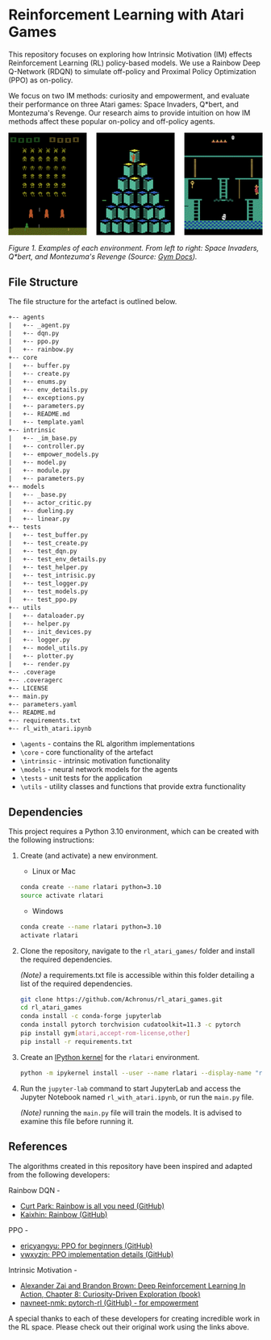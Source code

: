 # Reinforcement Learning with Atari Games

This repository focuses on exploring how Intrinsic Motivation (IM) effects Reinforcement Learning (RL) policy-based models.
We use a Rainbow Deep Q-Network (RDQN) to simulate off-policy and Proximal Policy Optimization (PPO) as on-policy.

We focus on two IM methods: curiosity and empowerment, and evaluate their performance on three Atari games:
Space Invaders, Q*bert, and Montezuma's Revenge. Our research aims to provide intuition on how IM methods affect these popular on-policy and off-policy agents.

![Atari Games](/imgs/atari-games.png)

_Figure 1. Examples of each environment. From left to right: Space Invaders, Q*bert, and Montezuma's Revenge (Source: [Gym Docs](https://www.gymlibrary.ml/environments/atari/))._

## File Structure

The file structure for the artefact is outlined below.

``` ANSI
+-- agents
|   +-- _agent.py
|   +-- dqn.py
|   +-- ppo.py
|   +-- rainbow.py
+-- core
|   +-- buffer.py
|   +-- create.py
|   +-- enums.py
|   +-- env_details.py
|   +-- exceptions.py
|   +-- parameters.py
|   +-- README.md
|   +-- template.yaml
+-- intrinsic
|   +-- _im_base.py
|   +-- controller.py
|   +-- empower_models.py
|   +-- model.py
|   +-- module.py
|   +-- parameters.py
+-- models
|   +-- _base.py
|   +-- actor_critic.py
|   +-- dueling.py
|   +-- linear.py
+-- tests
|   +-- test_buffer.py
|   +-- test_create.py
|   +-- test_dqn.py
|   +-- test_env_details.py
|   +-- test_helper.py
|   +-- test_intrisic.py
|   +-- test_logger.py
|   +-- test_models.py
|   +-- test_ppo.py
+-- utils
|   +-- dataloader.py
|   +-- helper.py
|   +-- init_devices.py
|   +-- logger.py
|   +-- model_utils.py
|   +-- plotter.py
|   +-- render.py
+-- .coverage
+-- .coveragerc
+-- LICENSE
+-- main.py
+-- parameters.yaml
+-- README.md
+-- requirements.txt
+-- rl_with_atari.ipynb
```

- `\agents` - contains the RL algorithm implementations
- `\core` - core functionality of the artefact
- `\intrinsic` - intrinsic motivation functionality
- `\models` - neural network models for the agents
- `\tests` - unit tests for the application
- `\utils` - utility classes and functions that provide extra functionality

## Dependencies

This project requires a Python 3.10 environment, which can be created with the following instructions:

1. Create (and activate) a new environment.

   - Linux or Mac

    ```bash
    conda create --name rlatari python=3.10
    source activate rlatari
    ```

   - Windows

   ```bash
   conda create --name rlatari python=3.10
   activate rlatari
   ```

2. Clone the repository, navigate to the `rl_atari_games/` folder and install the required dependencies.

    _(Note)_ a requirements.txt file is accessible within this folder detailing a list of the required dependencies.

    ```bash
    git clone https://github.com/Achronus/rl_atari_games.git
    cd rl_atari_games
    conda install -c conda-forge jupyterlab
    conda install pytorch torchvision cudatoolkit=11.3 -c pytorch
    pip install gym[atari,accept-rom-license,other]
    pip install -r requirements.txt
    ```

3. Create an [IPython kernel](http://ipython.readthedocs.io/en/stable/install/kernel_install.html) for the `rlatari` environment.

    ```bash
    python -m ipykernel install --user --name rlatari --display-name "rlatari"
    ```

4. Run the `jupyter-lab` command to start JupyterLab and access the Jupyter Notebook named `rl_with_atari.ipynb`, or run the `main.py` file.

    _(Note)_ running the `main.py` file will train the models. It is advised to examine this file before running it.


## References

The algorithms created in this repository have been inspired and adapted from the following developers:

Rainbow DQN -
- [Curt Park: Rainbow is all you need (GitHub)](https://github.com/Curt-Park/rainbow-is-all-you-need)
- [Kaixhin: Rainbow (GitHub)](https://github.com/Kaixhin/Rainbow/tree/1745b184c3dfc03d4ffa3ce2342ced9996b39a60)

PPO - 
- [ericyangyu: PPO for beginners (GitHub)](https://github.com/ericyangyu/PPO-for-Beginners)
- [vwxyzjn: PPO implementation details (GitHub)](https://github.com/vwxyzjn/ppo-implementation-details)

Intrinsic Motivation - 
- [Alexander Zai and Brandon Brown: Deep Reinforcement Learning In Action, Chapter 8: Curiosity-Driven Exploration (book)](https://livebook.manning.com/book/deep-reinforcement-learning-in-action/chapter-8/)
- [navneet-nmk: pytorch-rl (GitHub) - for empowerment](https://github.com/navneet-nmk/pytorch-rl)

A special thanks to each of these developers for creating incredible work in the RL space. Please check out their original work using the links above.
